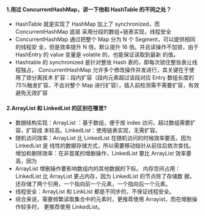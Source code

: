 #### 1.用过 ConcurrentHashMap，讲一下他和 HashTable 的不同之处？
+ HashTable 就是实现了 HashMap 加上了 synchronized，而 ConcurrentHashMap 底层
采用分段的数组+链表实现，线程安全
+ ConcurrentHashMap 通过把整个 Map 分为 N 个 Segment，可以提供相同的线程安
全，但是效率提升 N 倍，默认提升 16 倍。并且读操作不加锁，由于 HashEntry 的 value 变量是 volatile 的，也能保证读取到最新
的值。
+ Hashtable 的 synchronized 是针对整张 Hash 表的，即每次锁住整张表让线程独占，
ConcurrentHashMap 允许多个修改操作并发进行，其关键在于使用了锁分离技术
扩容：段内扩容（段内元素超过该段对应 Entry 数组长度的 75%触发扩容，不会对整个
Map 进行扩容），插入前检测需不需要扩容，有效避免无效扩容
#### 2.ArrayList 和 LinkedList 的区别在哪里?  
+ 数据结构实现：ArrayList ：基于数组，便于按 index 访问，超过数组需要扩容，扩容成
本较高。LinkedList：使用链表实现，无需扩容。
+ 随机访问效率：ArrayList 比 LinkedList 在随机访问的时候效率要高，因为 LinkedList 是
线性的数据存储方式，所以需要移动指针从前往后依次查找。
增加和删除效率：在非首尾的增删操作，LinkedList 要比 ArrayList 效率要高，因为
+ ArrayList 增删操作要影响数组内的其他数据的下标。
内存空间占用：LinkedList 比 ArrayList 更占内存，因为 LinkedList 的节点除了存储数
据，还存储了两个引用，一个指向前一个元素，一个指向后一个元素。
+ 线程安全：ArrayList 和 LinkList 都是不同步的，不保证线程安全。
+ 综合来说，需要频繁读取集合中的元素时，更推荐使用 Arrayist，而在增删操作较多时，
更推荐使用 LinkedList。
